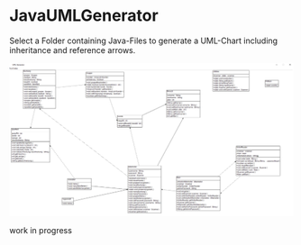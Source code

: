 # JavaUMLGenerator
Select a Folder containing Java-Files to generate a UML-Chart including inheritance and reference arrows.

![alt text](rsc/example.png?raw=true)

work in progress
